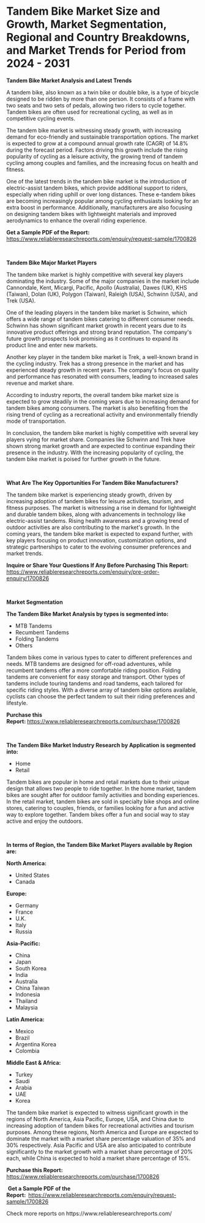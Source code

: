 <p><h1>Tandem Bike Market Size and Growth, Market Segmentation, Regional and Country Breakdowns, and Market Trends for Period from 2024 -  2031</h1></p><p><strong>Tandem Bike Market Analysis and Latest Trends</strong></p>
<p><p>A tandem bike, also known as a twin bike or double bike, is a type of bicycle designed to be ridden by more than one person. It consists of a frame with two seats and two sets of pedals, allowing two riders to cycle together. Tandem bikes are often used for recreational cycling, as well as in competitive cycling events.</p><p>The tandem bike market is witnessing steady growth, with increasing demand for eco-friendly and sustainable transportation options. The market is expected to grow at a compound annual growth rate (CAGR) of 14.8% during the forecast period. Factors driving this growth include the rising popularity of cycling as a leisure activity, the growing trend of tandem cycling among couples and families, and the increasing focus on health and fitness.</p><p>One of the latest trends in the tandem bike market is the introduction of electric-assist tandem bikes, which provide additional support to riders, especially when riding uphill or over long distances. These e-tandem bikes are becoming increasingly popular among cycling enthusiasts looking for an extra boost in performance. Additionally, manufacturers are also focusing on designing tandem bikes with lightweight materials and improved aerodynamics to enhance the overall riding experience.</p></p>
<p><strong>Get a Sample PDF of the Report:&nbsp;</strong> <a href="https://www.reliableresearchreports.com/enquiry/request-sample/1700826">https://www.reliableresearchreports.com/enquiry/request-sample/1700826</a></p>
<p>&nbsp;</p>
<p><strong>Tandem Bike Major Market Players</strong></p>
<p><p>The tandem bike market is highly competitive with several key players dominating the industry. Some of the major companies in the market include Cannondale, Kent, Micargi, Pacific, Apollo (Australia), Dawes (UK), KHS (Taiwan), Dolan (UK), Polygon (Taiwan), Raleigh (USA), Schwinn (USA), and Trek (USA).</p><p>One of the leading players in the tandem bike market is Schwinn, which offers a wide range of tandem bikes catering to different consumer needs. Schwinn has shown significant market growth in recent years due to its innovative product offerings and strong brand reputation. The company's future growth prospects look promising as it continues to expand its product line and enter new markets.</p><p>Another key player in the tandem bike market is Trek, a well-known brand in the cycling industry. Trek has a strong presence in the market and has experienced steady growth in recent years. The company's focus on quality and performance has resonated with consumers, leading to increased sales revenue and market share.</p><p>According to industry reports, the overall tandem bike market size is expected to grow steadily in the coming years due to increasing demand for tandem bikes among consumers. The market is also benefiting from the rising trend of cycling as a recreational activity and environmentally friendly mode of transportation.</p><p>In conclusion, the tandem bike market is highly competitive with several key players vying for market share. Companies like Schwinn and Trek have shown strong market growth and are expected to continue expanding their presence in the industry. With the increasing popularity of cycling, the tandem bike market is poised for further growth in the future.</p></p>
<p>&nbsp;</p>
<p><strong>What Are The Key Opportunities For Tandem Bike Manufacturers?</strong></p>
<p><p>The tandem bike market is experiencing steady growth, driven by increasing adoption of tandem bikes for leisure activities, tourism, and fitness purposes. The market is witnessing a rise in demand for lightweight and durable tandem bikes, along with advancements in technology like electric-assist tandems. Rising health awareness and a growing trend of outdoor activities are also contributing to the market's growth. In the coming years, the tandem bike market is expected to expand further, with key players focusing on product innovation, customization options, and strategic partnerships to cater to the evolving consumer preferences and market trends.</p></p>
<p><strong>Inquire or Share Your Questions If Any Before Purchasing This Report:</strong> <a href="https://www.reliableresearchreports.com/enquiry/pre-order-enquiry/1700826">https://www.reliableresearchreports.com/enquiry/pre-order-enquiry/1700826</a></p>
<p>&nbsp;</p>
<p><strong>Market Segmentation</strong></p>
<p><strong>The Tandem Bike Market Analysis by types is segmented into:</strong></p>
<p><ul><li>MTB Tandems</li><li>Recumbent Tandems</li><li>Folding Tandems</li><li>Others</li></ul></p>
<p><p>Tandem bikes come in various types to cater to different preferences and needs. MTB tandems are designed for off-road adventures, while recumbent tandems offer a more comfortable riding position. Folding tandems are convenient for easy storage and transport. Other types of tandems include touring tandems and road tandems, each tailored for specific riding styles. With a diverse array of tandem bike options available, cyclists can choose the perfect tandem to suit their riding preferences and lifestyle.</p></p>
<p><strong>Purchase this Report:&nbsp;</strong><a href="https://www.reliableresearchreports.com/purchase/1700826">https://www.reliableresearchreports.com/purchase/1700826</a></p>
<p>&nbsp;</p>
<p><strong>The Tandem Bike Market Industry Research by Application is segmented into:</strong></p>
<p><ul><li>Home</li><li>Retail</li></ul></p>
<p><p>Tandem bikes are popular in home and retail markets due to their unique design that allows two people to ride together. In the home market, tandem bikes are sought after for outdoor family activities and bonding experiences. In the retail market, tandem bikes are sold in specialty bike shops and online stores, catering to couples, friends, or families looking for a fun and active way to explore together. Tandem bikes offer a fun and social way to stay active and enjoy the outdoors.</p></p>
<p>&nbsp;</p>
<p><strong>In terms of Region, the Tandem Bike Market Players available by Region are:</strong></p>
<p>
    <p> <strong> North America: </strong>
        <ul>
            <li>United States</li>
            <li>Canada</li>
        </ul>
        </p> 
    <p> <strong> Europe: </strong>
        <ul>
            <li>Germany</li>
            <li>France</li>
            <li>U.K.</li>
            <li>Italy</li>
            <li>Russia</li>
        </ul>
        </p> 
    <p> <strong> Asia-Pacific: </strong>
        <ul>
            <li>China</li>
            <li>Japan</li>
            <li>South Korea</li>
            <li>India</li>
            <li>Australia</li>
            <li>China Taiwan</li>
            <li>Indonesia</li>
            <li>Thailand</li>
            <li>Malaysia</li>
        </ul>
        </p> 
    <p> <strong> Latin America: </strong>
        <ul>
            <li>Mexico</li>
            <li>Brazil</li>
            <li>Argentina Korea</li>
            <li>Colombia</li>
        </ul>
        </p> 
    <p> <strong> Middle East & Africa: </strong>
        <ul>
            <li>Turkey</li>
            <li>Saudi</li>
            <li>Arabia</li>
            <li>UAE</li>
            <li>Korea</li>
        </ul>
    </p>
    </p>
<p><p>The tandem bike market is expected to witness significant growth in the regions of North America, Asia Pacific, Europe, USA, and China due to increasing adoption of tandem bikes for recreational activities and tourism purposes. Among these regions, North America and Europe are expected to dominate the market with a market share percentage valuation of 35% and 30% respectively. Asia Pacific and USA are also anticipated to contribute significantly to the market growth with a market share percentage of 20% each, while China is expected to hold a market share percentage of 15%.</p></p>
<p><strong>Purchase this Report: </strong><a href="https://www.reliableresearchreports.com/purchase/1700826">https://www.reliableresearchreports.com/purchase/1700826</a></p>
<p>&nbsp;<strong>Get a Sample PDF of the Report:&nbsp;&nbsp;</strong><a href="https://www.reliableresearchreports.com/enquiry/request-sample/1700826">https://www.reliableresearchreports.com/enquiry/request-sample/1700826</a></p>
<p><strong></strong></p>
<p>Check more reports on https://www.reliableresearchreports.com/</p>